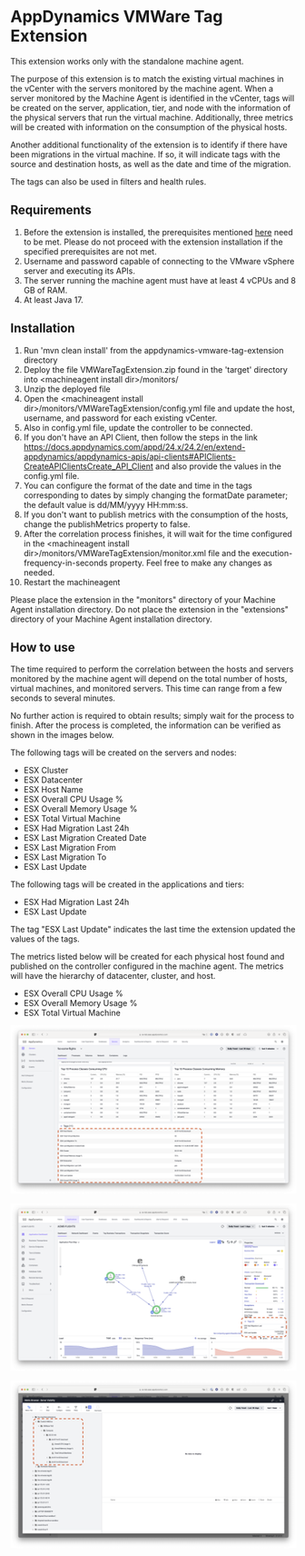 # AppDynamics VMWare Tag Extension

This extension works only with the standalone machine agent.

The purpose of this extension is to match the existing virtual machines in the vCenter with the servers monitored by the machine agent. When a server monitored by the Machine Agent is identified in the vCenter, tags will be created on the server, application, tier, and node with the information of the physical servers that run the virtual machine. Additionally, three metrics will be created with information on the consumption of the physical hosts.

Another additional functionality of the extension is to identify if there have been migrations in the virtual machine. If so, it will indicate tags with the source and destination hosts, as well as the date and time of the migration.

The tags can also be used in filters and health rules.

## Requirements

1. Before the extension is installed, the prerequisites mentioned [here](https://community.appdynamics.com/t5/Knowledge-Base/Extensions-Prerequisites-Guide/ta-p/35213) need to be met. Please do not proceed with the extension installation if the specified prerequisites are not met.
2. Username and password capable of connecting to the VMware vSphere server and executing its APIs.
3. The server running the machine agent must have at least 4 vCPUs and 8 GB of RAM.
4. At least Java 17.

## Installation

1. Run 'mvn clean install' from the appdynamics-vmware-tag-extension directory
2. Deploy the file VMWareTagExtension.zip found in the 'target' directory into \<machineagent install dir\>/monitors/
3. Unzip the deployed file
4. Open the \<machineagent install dir\>/monitors/VMWareTagExtension/config.yml file and update the host, username, and password for each existing vCenter.
5. Also in config.yml file, update the controller to be connected.
6. If you don't have an API Client, then follow the steps in the link https://docs.appdynamics.com/appd/24.x/24.2/en/extend-appdynamics/appdynamics-apis/api-clients#APIClients-CreateAPIClientsCreate_API_Client and also provide the values in the config.yml file.
7. You can configure the format of the date and time in the tags corresponding to dates by simply changing the formatDate parameter; the default value is dd/MM/yyyy HH:mm:ss.
8. If you don't want to publish metrics with the consumption of the hosts, change the publishMetrics property to false.
9. After the correlation process finishes, it will wait for the time configured in the \<machineagent install dir\>/monitors/VMWareTagExtension/monitor.xml file and the execution-frequency-in-seconds property. Feel free to make any changes as needed.
10. Restart the machineagent

Please place the extension in the "monitors" directory of your Machine Agent installation directory. Do not place the extension in the "extensions" directory of your Machine Agent installation directory.

## How to use

The time required to perform the correlation between the hosts and servers monitored by the machine agent will depend on the total number of hosts, virtual machines, and monitored servers. This time can range from a few seconds to several minutes.

No further action is required to obtain results; simply wait for the process to finish. After the process is completed, the information can be verified as shown in the images below.

The following tags will be created on the servers and nodes:

- ESX Cluster
- ESX Datacenter
- ESX Host Name
- ESX Overall CPU Usage %
- ESX Overall Memory Usage %
- ESX Total Virtual Machine
- ESX Had Migration Last 24h
- ESX Last Migration Created Date
- ESX Last Migration From
- ESX Last Migration To
- ESX Last Update

The following tags will be created in the applications and tiers:

- ESX Had Migration Last 24h
- ESX Last Update

The tag "ESX Last Update" indicates the last time the extension updated the values of the tags.

The metrics listed below will be created for each physical host found and published on the controller configured in the machine agent. The metrics will have the hierarchy of datacenter, cluster, and host.

- ESX Overall CPU Usage %
- ESX Overall Memory Usage %
- ESX Total Virtual Machine

![01](https://github.com/FHDumont/appdynamics-vmware-tag-extension/blob/main/doc-images/server-tags.png?raw=true)

![02](https://github.com/FHDumont/appdynamics-vmware-tag-extension/blob/main/doc-images/application-tags.png?raw=true)

![03](https://github.com/FHDumont/appdynamics-vmware-tag-extension/blob/main/doc-images/metric-browser.png?raw=true)

